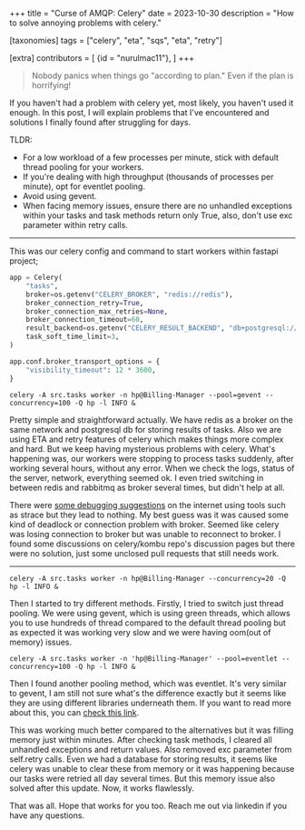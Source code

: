 +++
title = "Curse of AMQP: Celery"
date = 2023-10-30
description = "How to solve annoying problems with celery."

[taxonomies]
tags = ["celery", "eta", "sqs", "eta", "retry"]

[extra]
contributors = [
    {id = "nurulmac11"},
]
+++
> Nobody panics when things go "according to plan." Even if the plan is horrifying! 

If you haven't had a problem with celery yet, most likely, you haven't used it enough. In this post, I will explain problems that I've encountered and solutions I finally found after struggling for days.

<!-- more -->
 TLDR:
 - For a low workload of a few processes per minute, stick with default thread pooling for your workers.
 - If you're dealing with high throughput (thousands of processes per minute), opt for eventlet pooling.
 - Avoid using gevent.
 - When facing memory issues, ensure there are no unhandled exceptions within your tasks and task methods return only True, also, don't use exc parameter within retry calls.

---

This was our celery config and command to start workers within fastapi project;

```python
app = Celery(
    "tasks",
    broker=os.getenv("CELERY_BROKER", "redis://redis"),
    broker_connection_retry=True,
    broker_connection_max_retries=None,
    broker_connection_timeout=60,
    result_backend=os.getenv("CELERY_RESULT_BACKEND", "db+postgresql://admin:admin@192.168.1.1:5432/example-db"),
    task_soft_time_limit=3,
)

app.conf.broker_transport_options = {
    "visibility_timeout": 12 * 3600,
}
```

```shell
celery -A src.tasks worker -n hp@Billing-Manager --pool=gevent --concurrency=100 -Q hp -l INFO &
```


Pretty simple and straightforward actually. We have redis as a broker on the same network and postgresql db for storing results of tasks. Also we are using ETA and retry features of celery which makes things more complex and hard. But we keep having mysterious problems with celery. What's happening was, our workers were stopping to process tasks suddenly, after working several hours, without any error. When we check the logs, status of the server, network, everything seemed ok. I even tried switching in between redis and rabbitmq as broker several times, but didn't help at all.

There were <a href="https://stackoverflow.com/a/33936673/4087794" target="_blank">some debugging suggestions</a> on the internet using tools such as strace but they lead to nothing. My best guess was it was caused some kind of deadlock or connection problem with broker. Seemed like celery was losing connection to broker but was unable to reconnect to broker. I found some discussions on celery/kombu repo's discussion pages but there were no solution, just some unclosed pull requests that still needs work.

---

```shell
celery -A src.tasks worker -n hp@Billing-Manager --concurrency=20 -Q hp -l INFO &
```

Then I started to try different methods. Firstly, I tried to switch just thread pooling. We were using gevent, which is using green threads, which allows you to use hundreds of thread compared to the default thread pooling but as expected it was working very slow and we were having oom(out of memory) issues.


```shell
celery -A src.tasks worker -n 'hp@Billing-Manager' --pool=eventlet --concurrency=100 -Q hp -l INFO &
```

Then I found another pooling method, which was eventlet. It's very similar to gevent, I am still not sure what's the difference exactly but it seems like they are using different libraries underneath them. If you want to read more about this, you can <a href="https://blog.gevent.org/2010/02/27/why-gevent/" target="_blank">check this link</a>.

This was working much better compared to the alternatives but it was filling memory just within minutes. After checking task methods, I cleared all unhandled exceptions and return values. Also removed exc parameter from self.retry calls. Even we had a database for storing results, it seems like celery was unable to clear these from memory or it was happening because our tasks were retried all day several times. But this memory issue also solved after this update. Now, it works flawlessly.

That was all. Hope that works for you too. Reach me out via linkedin if you have any questions.
